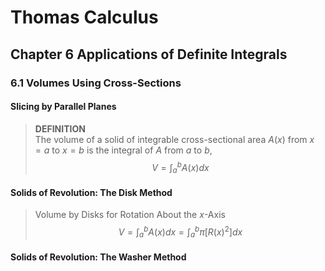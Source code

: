 # Thomas Calculus
## Chapter 6 Applications of Definite Integrals
### 6.1 Volumes Using Cross-Sections
#### Slicing by Parallel Planes
>**DEFINITION**   
The volume of a solid of integrable cross-sectional area $A(x)$ from $x = a$ to $x = b$ is the integral of $A$ from $a$ to $b$,
>$$
>V = \int_a^bA(x)dx
>$$
#### Solids of Revolution: The Disk Method
>Volume by Disks for Rotation About the $x$-Axis  
>$$
>V = \int_a^bA(x)dx = \int_a^b\pi [R(x)^2]dx
>$$
#### Solids of Revolution: The Washer Method

